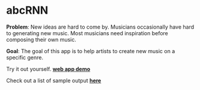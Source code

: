 # abcRNN
**Problem**: New ideas are hard to come by. Musicians occasionally have hard to generating new music. Most musicians need inspiration before composing their own music.

**Goal**: The goal of this app is to help artists to create new music on a specific genre.

Try it out yourself. [**web app demo**](https://abcrnn.github.io/)

Check out a list of sample output [**here**](https://soundcloud.com/datnguyen5653/sets/abcrnn-great-sample)


